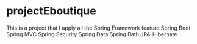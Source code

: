 # projectEboutique
This is a project that I apply all the Spring Framework feature
Spring Boot
Spring MVC
Spring Security
Spring Data
Spring Bath
JPA-Hibernate
